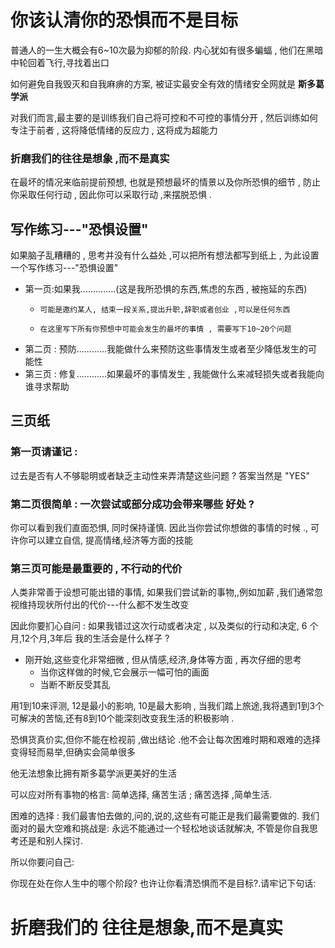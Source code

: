 # 你该认清你的恐惧而不是目标
 普通人的一生大概会有6~10次最为抑郁的阶段. 内心犹如有很多蝙蝠 , 他们在黑暗中轮回着飞行,寻找着出口

如何避免自我毁灭和自我麻痹的方案, 被证实最安全有效的情绪安全网就是 **斯多葛学派**



对我们而言,最主要的是训练我们自己将可控和不可控的事情分开 , 然后训练如何专注于前者 , 这将降低情绪的反应力 , 这将成为超能力

### 折磨我们的往往是想象 ,而不是真实
在最坏的情况来临前提前预想, 也就是预想最坏的情景以及你所恐惧的细节 , 防止你采取任何行动 , 因此你可以采取行动 ,来摆脱恐惧 .

## 写作练习---"恐惧设置"

如果脑子乱糟糟的 , 思考并没有什么益处 ,可以把所有想法都写到纸上 , 为此设置一个写作练习---"恐惧设置"
+ 第一页:如果我..............(这是我所恐惧的东西,焦虑的东西 , 被拖延的东西)
  + 	可能是邀约某人, 结束一段关系,提出升职,辞职或者创业 ,可以是任何东西
  + 	在这里写下所有你预想中可能会发生的最坏的事情 , 需要写下10~20个问题
+ 第二页 : 预防............我能做什么来预防这些事情发生或者至少降低发生的可能性
+ 第三页 : 修复............如果最坏的事情发生 , 我能做什么来减轻损失或者我能向谁寻求帮助

## 三页纸

### 第一页请谨记 :

过去是否有人不够聪明或者缺乏主动性来弄清楚这些问题 ? 答案当然是 "YES"

### 第二页很简单 : 一次尝试或部分成功会带来哪些 好处 ? 

你可以看到我们直面恐惧, 同时保持谨慎. 因此当你尝试你想做的事情的时候 ., 可许你可以建立自信, 提高情绪,经济等方面的技能

### 第三页可能是最重要的 , 不行动的代价

人类非常善于设想可能出错的事情, 如果我们尝试新的事物,,例如加薪 ,我们通常忽视维持现状所付出的代价---什么都不发生改变

因此你要扪心自问 : 如果我错过这次行动或者决定 , 以及类似的行动和决定,  6 个月,12个月,3年后 我的生活会是什么样子 ? 

+ 刚开始,这些变化非常细微 , 但从情感,经济,身体等方面 , 再次仔细的思考
  + 当你这样做的时候,它会展示一幅可怕的画面
  + 当断不断反受其乱





用1到10来评测, 12是最小的影响, 10是最大影响 , 当我们踏上旅途,我将遇到1到3个可解决的苦恼,还有8到10个能深刻改变我生活的积极影响 . 

恐惧货真价实,但你不能在检视前 ,做出结论 .他不会让每次困难时期和艰难的选择变得轻而易举,但确实会简单很多



他无法想象比拥有斯多葛学派更美好的生活

可以应对所有事物的格言: 简单选择, 痛苦生活 ; 痛苦选择 ,简单生活.



困难的选择 : 我们最害怕去做的,问的,说的,这些有可能正是我们最需要做的.  我们面对的最大空难和挑战是: 永远不能通过一个轻松地谈话就解决, 不管是你自我思考还是和别人探讨. 

所以你要问自己: 

你现在处在你人生中的哪个阶段? 也许让你看清恐惧而不是目标?.请牢记下句话: 

# 折磨我们的 往往是想象,**而不是真实** 
